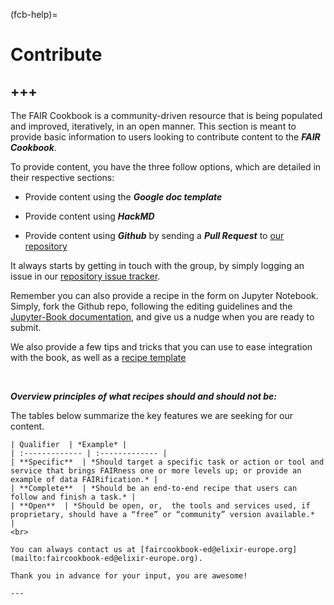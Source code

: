 (fcb-help)=
# Contribute

+++
---

The FAIR Cookbook is a community-driven resource that is being populated and improved, iteratively, in an open manner. 
This section is meant to provide basic information to users looking to contribute content to the ***FAIR Cookbook***.


To provide content, you have the three follow options, which are detailed in their respective sections:

* Provide content using the ***Google doc template*** 

* Provide content using ***HackMD***

* Provide content using ***Github*** by sending a ***Pull Request*** to [our repository](https://github.com/FAIRplus/the-fair-cookbook/)

It always starts by getting in touch with the group, by simply logging an issue in our [repository issue tracker](https://github.com/FAIRplus/the-fair-cookbook/issues). 

Remember you can also provide a recipe in the form on Jupyter Notebook. Simply, fork the Github repo, following the editing guidelines and the [Jupyter-Book documentation](https://jupyterbook.org/intro.html), and give us a nudge when you are ready to submit.

We also provide a few tips and tricks that you can use to ease integration with the book, as well as a [recipe template](https://github.com/FAIRplus/the-fair-cookbook/blob/migrating/content/recipes/help/recipe-template.md)

<br>  

***Overview principles of what recipes should and should not be:***

The tables below summarize the key features we are seeking for our content.

```{tabbed} A recipe should be
| Qualifier  | *Example* |
| :------------- | :------------- | 
| **Specific**  | *Should target a specific task or action or tool and service that brings FAIRness one or more levels up; or provide an example of data FAIRification.* | 
| **Complete**  | *Should be an end-to-end recipe that users can follow and finish a task.* | 
| **Open**  | *Should be open, or,  the tools and services used, if proprietary, should have a “free” or “community” version available.*  | 
<br>  

You can always contact us at [faircookbook-ed@elixir-europe.org](mailto:faircookbook-ed@elixir-europe.org).

Thank you in advance for your input, you are awesome!

---
